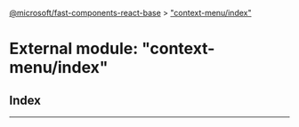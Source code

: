 [@microsoft/fast-components-react-base](../README.md) > ["context-menu/index"](../modules/_context_menu_index_.md)

# External module: "context-menu/index"

## Index

---

